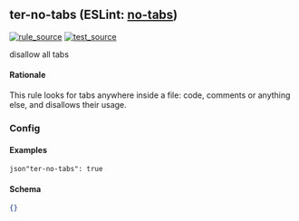 <!-- Start:AutoDoc:: Modify `src/readme/rules.ts` and run `gulp readme` to update block -->
## ter-no-tabs (ESLint: [no-tabs](https://eslint.org/docs/rules/no-tabs))
[![rule_source](https://img.shields.io/badge/%F0%9F%93%8F%20rule-source-green.svg)](https://github.com/buzinas/tslint-eslint-rules/blob/master/src/rules/terNoTabsRule.ts)
[![test_source](https://img.shields.io/badge/%F0%9F%93%98%20test-source-blue.svg)](https://github.com/buzinas/tslint-eslint-rules/blob/master/src/test/rules/terNoTabsRuleTests.ts)

disallow all tabs

#### Rationale

This rule looks for tabs anywhere inside a file: code, comments or anything else, and disallows their usage.

### Config

#### Examples

```json"ter-no-tabs": true```
#### Schema

```json
{}
```
<!-- End:AutoDoc -->
